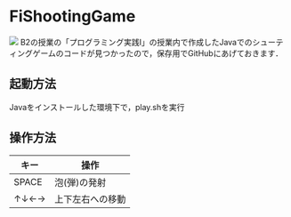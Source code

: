 # FiShootingGame
![](img/Title.png)
B2の授業の「プログラミング実践I」の授業内で作成したJavaでのシューティングゲームのコードが見つかったので，保存用でGitHubにあげておきます．

## 起動方法
Javaをインストールした環境下で，play.shを実行

## 操作方法
| キー | 操作 |
| --- | --- |
| SPACE | 泡(弾)の発射 |
| ↑↓←→ | 上下左右への移動 |